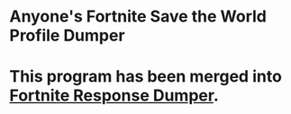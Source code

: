 # Anyone's Fortnite Save the World Profile Dumper

# This program has been merged into [Fortnite Response Dumper](https://github.com/PRO100KatYT/FortniteResponseDumper).